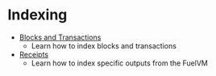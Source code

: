 # Indexing

- [Blocks and Transactions](./blocks-and-transactions.md)
  - Learn how to index blocks and transactions
- [Receipts](./receipts.md)
  - Learn how to index specific outputs from the FuelVM
